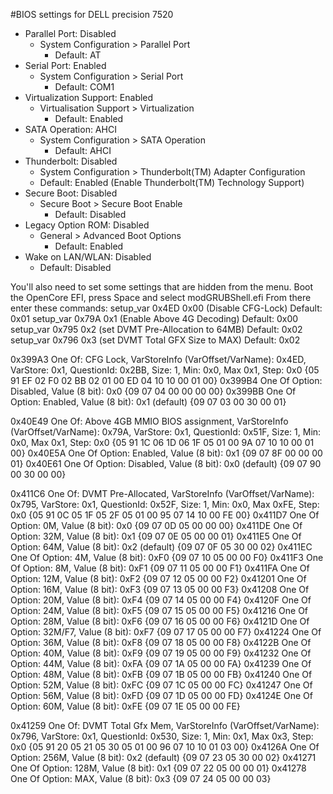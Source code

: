 #BIOS settings for DELL precision 7520

* Parallel Port: Disabled
    * System Configuration > Parallel Port
        * Default: AT
* Serial Port: Enabled
    * System Configuration > Serial Port
        * Default: COM1
* Virtualization Support: Enabled
    * Virtualisation Support > Virtualization
        * Default:  Enabled
* SATA Operation: AHCI
    * System Configuration > SATA Operation
        * Default: AHCI
* Thunderbolt: Disabled
    * System Configuration > Thunderbolt(TM) Adapter Configuration
    * Default: Enabled (Enable Thunderbolt(TM) Technology Support)
* Secure Boot: Disabled
    * Secure Boot > Secure Boot Enable
        * Default: Disabled
* Legacy Option ROM: Disabled
    * General > Advanced Boot Options
        * Default: Enabled
* Wake on LAN/WLAN: Disabled
    * Default: Disabled


You'll also need to set some settings that are hidden from the menu. Boot the OpenCore EFI, press Space and select modGRUBShell.efi
From there enter these commands:
setup_var 0x4ED 0x00 (Disable CFG-Lock)
	Default:	0x01
setup_var 0x79A 0x1 (Enable Above 4G Decoding)
	Default:	0x00
setup_var 0x795 0x2 (set DVMT Pre-Allocation to 64MB)
	Default:	0x02
setup_var 0x796 0x3 (set DVMT Total GFX Size to MAX)
	Default:	0x02


0x399A3 			One Of: CFG Lock, VarStoreInfo (VarOffset/VarName): 0x4ED, VarStore: 0x1, QuestionId: 0x2BB, Size: 1, Min: 0x0, Max 0x1, Step: 0x0 {05 91 EF 02 F0 02 BB 02 01 00 ED 04 10 10 00 01 00}
0x399B4 			One Of Option: Disabled, Value (8 bit): 0x0 {09 07 04 00 00 00 00}
0x399BB 			One Of Option: Enabled, Value (8 bit): 0x1 (default) {09 07 03 00 30 00 01}

0x40E49 			One Of: Above 4GB MMIO BIOS assignment, VarStoreInfo (VarOffset/VarName): 0x79A, VarStore: 0x1, QuestionId: 0x51F, Size: 1, Min: 0x0, Max 0x1, Step: 0x0 {05 91 1C 06 1D 06 1F 05 01 00 9A 07 10 10 00 01 00}
0x40E5A 			One Of Option: Enabled, Value (8 bit): 0x1 {09 07 8F 00 00 00 01}
0x40E61 			One Of Option: Disabled, Value (8 bit): 0x0 (default) {09 07 90 00 30 00 00}

0x411C6 				One Of: DVMT Pre-Allocated, VarStoreInfo (VarOffset/VarName): 0x795, VarStore: 0x1, QuestionId: 0x52F, Size: 1, Min: 0x0, Max 0xFE, Step: 0x0 {05 91 0C 05 1F 05 2F 05 01 00 95 07 14 10 00 FE 00}
0x411D7 				One Of Option: 0M, Value (8 bit): 0x0 {09 07 0D 05 00 00 00}
0x411DE 				One Of Option: 32M, Value (8 bit): 0x1 {09 07 0E 05 00 00 01}
0x411E5 				One Of Option: 64M, Value (8 bit): 0x2 (default) {09 07 0F 05 30 00 02}
0x411EC 				One Of Option: 4M, Value (8 bit): 0xF0 {09 07 10 05 00 00 F0}
0x411F3 				One Of Option: 8M, Value (8 bit): 0xF1 {09 07 11 05 00 00 F1}
0x411FA 				One Of Option: 12M, Value (8 bit): 0xF2 {09 07 12 05 00 00 F2}
0x41201 				One Of Option: 16M, Value (8 bit): 0xF3 {09 07 13 05 00 00 F3}
0x41208 			One Of Option: 20M, Value (8 bit): 0xF4 {09 07 14 05 00 00 F4}
0x4120F 				One Of Option: 24M, Value (8 bit): 0xF5 {09 07 15 05 00 00 F5}
0x41216 				One Of Option: 28M, Value (8 bit): 0xF6 {09 07 16 05 00 00 F6}
0x4121D 				One Of Option: 32M/F7, Value (8 bit): 0xF7 {09 07 17 05 00 00 F7}
0x41224 				One Of Option: 36M, Value (8 bit): 0xF8 {09 07 18 05 00 00 F8}
0x4122B 			One Of Option: 40M, Value (8 bit): 0xF9 {09 07 19 05 00 00 F9}
0x41232 				One Of Option: 44M, Value (8 bit): 0xFA {09 07 1A 05 00 00 FA}
0x41239 			One Of Option: 48M, Value (8 bit): 0xFB {09 07 1B 05 00 00 FB}
0x41240 			One Of Option: 52M, Value (8 bit): 0xFC {09 07 1C 05 00 00 FC}
0x41247 				One Of Option: 56M, Value (8 bit): 0xFD {09 07 1D 05 00 00 FD}
0x4124E 				One Of Option: 60M, Value (8 bit): 0xFE {09 07 1E 05 00 00 FE}

0x41259 			One Of: DVMT Total Gfx Mem, VarStoreInfo (VarOffset/VarName): 0x796, VarStore: 0x1, QuestionId: 0x530, Size: 1, Min: 0x1, Max 0x3, Step: 0x0 {05 91 20 05 21 05 30 05 01 00 96 07 10 10 01 03 00}
0x4126A 			One Of Option: 256M, Value (8 bit): 0x2 (default) {09 07 23 05 30 00 02}
0x41271 				One Of Option: 128M, Value (8 bit): 0x1 {09 07 22 05 00 00 01}
0x41278 				One Of Option: MAX, Value (8 bit): 0x3 {09 07 24 05 00 00 03}